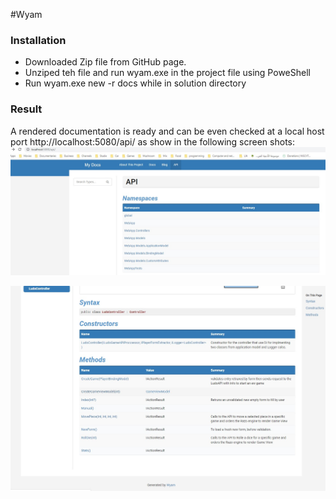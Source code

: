 #Wyam

### Installation
* Downloaded Zip file from GitHub page. 
* Unziped teh file and run wyam.exe in the project file using PoweShell
* Run wyam.exe new -r docs while in solution directory

### Result 
A rendered documentation is ready and can be even checked at a local host port http://localhost:5080/api/ as show in the following screen shots: 
![WyamDocs](img/wyam1.jpg)

![WyamDocs](img/wyam.jpg)